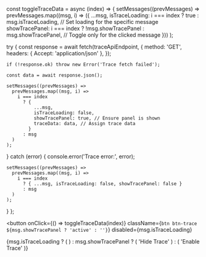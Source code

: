 
const toggleTraceData = async (index) => {
  setMessages((prevMessages) =>
    prevMessages.map((msg, i) => ({
      ...msg,
      isTraceLoading: i === index ? true : msg.isTraceLoading, // Set loading for the specific message
      showTracePanel: i === index ? !msg.showTracePanel : msg.showTracePanel, // Toggle only for the clicked message
    }))
  );

  try {
    const response = await fetch(traceApiEndpoint, {
      method: 'GET',
      headers: { Accept: 'application/json' },
    });

    if (!response.ok) throw new Error('Trace fetch failed');

    const data = await response.json();

    setMessages((prevMessages) =>
      prevMessages.map((msg, i) =>
        i === index
          ? {
              ...msg,
              isTraceLoading: false,
              showTracePanel: true, // Ensure panel is shown
              traceData: data, // Assign trace data
            }
          : msg
      )
    );
  } catch (error) {
    console.error('Trace error:', error);

    setMessages((prevMessages) =>
      prevMessages.map((msg, i) =>
        i === index
          ? { ...msg, isTraceLoading: false, showTracePanel: false }
          : msg
      )
    );
  }
};







<button
  onClick={() => toggleTraceData(index)}
  className={`btn btn-trace ${msg.showTracePanel ? 'active' : ''}`}
  disabled={msg.isTraceLoading}
>
  {msg.isTraceLoading ? (
    <BeatLoader color="#fff" size={12} />
  ) : msg.showTracePanel ? (
    'Hide Trace'
  ) : (
    'Enable Trace'
  )}
</button>

